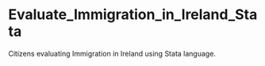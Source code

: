 # Evaluate_Immigration_in_Ireland_Stata
Citizens evaluating Immigration in Ireland using Stata language.
